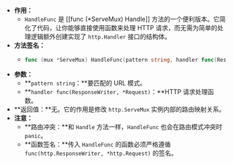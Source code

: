 - **作用：**
	- `HandleFunc` 是 [[func (*ServeMux) Handle]] 方法的一个便利版本。它简化了代码，让你能够直接使用函数来处理 HTTP 请求，而无需为简单的处理逻辑额外创建实现了 `http.Handler` 接口的结构体。
- **方法签名：**
	- ```go
	  func (mux *ServeMux) HandleFunc(pattern string, handler func(ResponseWriter, *Request))
	  ```
- **参数：**
	- **`pattern string`：**要匹配的 URL 模式。
	- **`handler func(ResponseWriter, *Request)`：**HTTP 请求处理函数。
- **返回值：**无。它的作用是修改 `http.ServeMux` 实例内部的路由映射关系。
- **注意：**
	- **路由冲突：**和 `Handle` 方法一样，`HandleFunc` 也会在路由模式冲突时 `panic`。
	- **函数签名：**传入 `HandleFunc` 的函数必须严格遵循 `func(http.ResponseWriter, *http.Request)` 的签名。